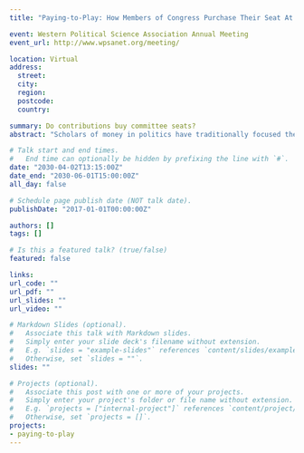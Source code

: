 ```yaml
---
title: "Paying-to-Play: How Members of Congress Purchase Their Seat At the Table"

event: Western Political Science Association Annual Meeting
event_url: http://www.wpsanet.org/meeting/

location: Virtual
address:
  street: 
  city: 
  region: 
  postcode: 
  country: 

summary: Do contributions buy committee seats?
abstract: "Scholars of money in politics have traditionally focused their attention on how outside groups use money to influence elected officials’ behavior. As a result, very little attention is given to investigate how elected officials themselves use money to advance their careers. In this article, I offer evidence that elected officials, like interest groups, also use money to gain political advantages. Specifically, using data on members’ committee requests and their ultimate committee assignments, I show that members of Congress make larger contributions to parties and their parties’ candidates when requesting prestige committees. Second, I show that steering committees reward these fundraising efforts by granting members their first choice committee assignments and that this effect is stronger when competition for a particular seat is high. If seats on Congressional committees can be bought with contributions to party committees, then a new equilibrium may develop in which members not only need money to win elections but also to receive positions in the legislature that will allow them to meaningfully represent their constituent’s interests."

# Talk start and end times.
#   End time can optionally be hidden by prefixing the line with `#`.
date: "2030-04-02T13:15:00Z"
date_end: "2030-06-01T15:00:00Z"
all_day: false

# Schedule page publish date (NOT talk date).
publishDate: "2017-01-01T00:00:00Z"

authors: []
tags: []

# Is this a featured talk? (true/false)
featured: false

links:
url_code: ""
url_pdf: ""
url_slides: ""
url_video: ""

# Markdown Slides (optional).
#   Associate this talk with Markdown slides.
#   Simply enter your slide deck's filename without extension.
#   E.g. `slides = "example-slides"` references `content/slides/example-slides.md`.
#   Otherwise, set `slides = ""`.
slides: ""

# Projects (optional).
#   Associate this post with one or more of your projects.
#   Simply enter your project's folder or file name without extension.
#   E.g. `projects = ["internal-project"]` references `content/project/deep-learning/index.md`.
#   Otherwise, set `projects = []`.
projects:
- paying-to-play
---
```

